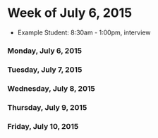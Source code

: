 # Week of July 6, 2015

* Example Student: 8:30am - 1:00pm, interview

### Monday, July 6, 2015

### Tuesday, July 7, 2015

### Wednesday, July 8, 2015

### Thursday, July 9, 2015

### Friday, July 10, 2015
